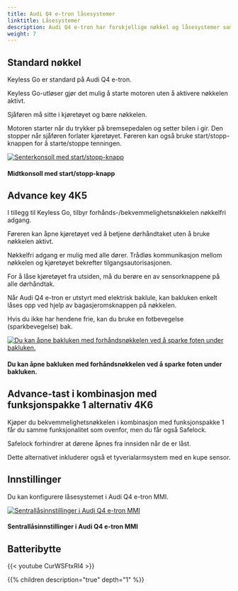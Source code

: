 ```yaml
---
title: Audi Q4 e-tron låsesystemer
linktitle: Låsesystemer
description: Audi Q4 e-tron har forskjellige nøkkel og låsesystemer som standard eller tileggsutstyr.
weight: 7
---
```

<!-- markdownlint-disable MD033 -->
## Standard nøkkel

Keyless Go er standard på Audi Q4 e-tron.

Keyless Go-utløser gjør det mulig å starte motoren uten å aktivere nøkkelen aktivt.

Sjåføren må sitte i kjøretøyet og bære nøkkelen.

Motoren starter når du trykker på bremsepedalen og setter bilen i gir. Den stopper når sjåføren forlater kjøretøyet. Føreren kan også bruke start/stopp-knappen for å starte/stoppe tenningen.

<figur>
    <a href="https://media.electrichasgoneaudi.net/multimedia/models/q4-e-tron/technology/lockingsystems/startbutton.jpg">
        <img src="https://media.electrichasgoneaudi.net/multimedia/models/q4-e-tron/technology/lockingsystems/startbuttons.jpg"
        alt="Senterkonsoll med start/stopp-knapp" title="Mentkonsoll med start/stopp-knapp">
    </a>
    <figcaption><h4>Midtkonsoll med start/stopp-knapp</h4></figcaption>
</figur>

## Advance key 4K5

I tillegg til Keyless Go, tilbyr forhånds-/bekvemmelighetsnøkkelen nøkkelfri adgang.

Føreren kan åpne kjøretøyet ved å betjene dørhåndtaket uten å bruke nøkkelen aktivt.

Nøkkelfri adgang er mulig med alle dører. Trådløs kommunikasjon mellom nøkkelen og kjøretøyet bekrefter tilgangsautorisasjonen.

For å låse kjøretøyet fra utsiden, må du berøre en av sensorknappene på alle dørhåndtak.

Når Audi Q4 e-tron er utstyrt med elektrisk baklule, kan bakluken enkelt låses opp ved hjelp av bagasjeromsknappen på nøkkelen.

Hvis du ikke har hendene frie, kan du bruke en fotbevegelse (sparkbevegelse) bak.

<figur>
    <a href="https://media.electrichasgoneaudi.net/multimedia/models/q4-e-tron/technology/lockingsystems/kicksensor.jpg">
        <img src="https://media.electrichasgoneaudi.net/multimedia/models/q4-e-tron/technology/lockingsystems/kicksensors.jpg"
        alt="Du kan åpne bakluken med forhåndsnøkkelen ved å sparke foten under bakluken." title="Du kan åpne bakluken med fremføringsnøkkelen ved å sparke foten under bakluken.">
    </a>
    <figcaption><h4>Du kan åpne bakluken med forhåndsnøkkelen ved å sparke foten under bakluken.</h4></figcaption>
</figur>

## Advance-tast i kombinasjon med funksjonspakke 1 alternativ 4K6

Kjøper du bekvemmelighetsnøkkelen i kombinasjon med funksjonspakke 1 får du samme funksjonalitet som ovenfor, men du får også Safelock.

Safelock forhindrer at dørene åpnes fra innsiden når de er låst.

Dette alternativet inkluderer også et tyverialarmsystem med en kupe sensor.

## Innstillinger

Du kan konfigurere låsesystemet i Audi Q4 e-tron MMI.

<figur>
    <a href="https://media.electrichasgoneaudi.net/multimedia/models/q4-e-tron/technology/lockingsystems/settings1.jpg">
        <img src="https://media.electrichasgoneaudi.net/multimedia/models/q4-e-tron/technology/lockingsystems/settings1s.jpg"
        alt="Sentrallåsinnstillinger i Audi Q4 e-tron MMI" title="Sentrallåsinnstillinger i Audi Q4 e-tron MMI">
    </a>
    <figcaption><h4>Sentrallåsinnstillinger i Audi Q4 e-tron MMI</h4></figcaption>
</figur>

## Batteribytte

{{< youtube CurWSFtxRl4 >}}

{{% children description="true" depth="1" %}}
